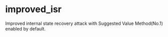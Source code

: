 # improved_isr
Improved internal state recovery attack with Suggested Value Method(No.1) enabled by default.
